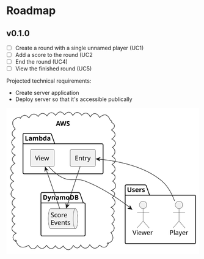 # Roadmap

## v0.1.0

- [ ] Create a round with a single unnamed player (UC1)
- [ ] Add a score to the round (UC2
- [ ] End the round (UC4)
- [ ] View the finished round (UC5)

Projected technical requirements:

- Create server application
- Deploy server so that it's accessible publically

![Diagram](./diagrams/milestone_v0.1.0.svg)
